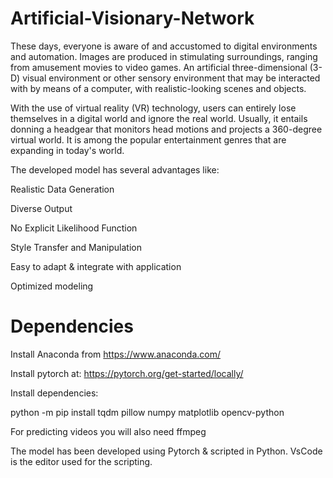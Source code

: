 # Artificial-Visionary-Network

These days, everyone is aware of and accustomed to digital environments and automation. Images are produced in stimulating surroundings, ranging from amusement movies to video games. An artificial three-dimensional (3-D) visual environment or other sensory environment that may be interacted with by means of a computer, with realistic-looking scenes and objects.  

With the use of virtual reality (VR) technology, users can entirely lose themselves in a digital world and ignore the real world. Usually, it entails donning a headgear that monitors head motions and projects a 360-degree virtual world. It is among the popular entertainment genres that are expanding in today's world. 

The developed model has several advantages like: 

Realistic Data Generation 

Diverse Output 

No Explicit Likelihood Function  

Style Transfer and Manipulation 

Easy to adapt & integrate with application 

Optimized modeling  

# Dependencies

Install Anaconda from https://www.anaconda.com/

Install pytorch at: https://pytorch.org/get-started/locally/

Install dependencies:

python -m pip install tqdm pillow numpy matplotlib opencv-python

For predicting videos you will also need ffmpeg

The model has been developed using Pytorch & scripted in Python. VsCode is the editor used for the scripting.  
